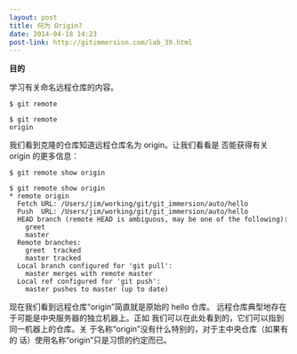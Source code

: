 ```yaml
---
layout: post
title: 何为 Origin?
date: 2014-04-18 14:23
post-link: http://gitimmersion.com/lab_39.html
---
```


**目的**

学习有关命名远程仓库的内容。

```
$ git remote
```

```
$ git remote
origin
```

我们看到克隆的仓库知道远程仓库名为 origin。让我们看看是
否能获得有关 origin 的更多信息：

```
$ git remote show origin
```

```
$ git remote show origin
* remote origin
  Fetch URL: /Users/jim/working/git/git_immersion/auto/hello
  Push  URL: /Users/jim/working/git/git_immersion/auto/hello
  HEAD branch (remote HEAD is ambiguous, may be one of the following):
    greet
    master
  Remote branches:
    greet  tracked
    master tracked
  Local branch configured for 'git pull':
    master merges with remote master
  Local ref configured for 'git push':
    master pushes to master (up to date)
```

现在我们看到远程仓库“origin”简直就是原始的 hello 仓库。
远程仓库典型地存在于可能是中央服务器的独立机器上。正如
我们可以在此处看到的，它们可以指到同一机器上的仓库。关
于名称“origin”没有什么特别的，对于主中央仓库（如果有的
话）使用名称“origin”只是习惯的约定而已。
